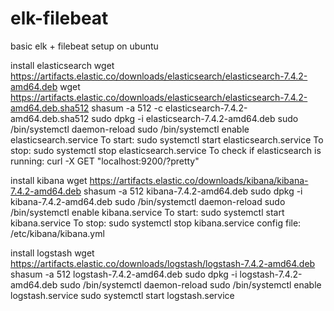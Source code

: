 # elk-filebeat
basic elk + filebeat setup on ubuntu

install elasticsearch 
wget https://artifacts.elastic.co/downloads/elasticsearch/elasticsearch-7.4.2-amd64.deb
wget https://artifacts.elastic.co/downloads/elasticsearch/elasticsearch-7.4.2-amd64.deb.sha512
shasum -a 512 -c elasticsearch-7.4.2-amd64.deb.sha512
sudo dpkg -i elasticsearch-7.4.2-amd64.deb
sudo /bin/systemctl daemon-reload
sudo /bin/systemctl enable elasticsearch.service
To start:
sudo systemctl start elasticsearch.service
To stop:
sudo systemctl stop elasticsearch.service
To check if elasticsearch is running:
curl -X GET "localhost:9200/?pretty"

install kibana
wget https://artifacts.elastic.co/downloads/kibana/kibana-7.4.2-amd64.deb
shasum -a 512 kibana-7.4.2-amd64.deb 
sudo dpkg -i kibana-7.4.2-amd64.deb
sudo /bin/systemctl daemon-reload
sudo /bin/systemctl enable kibana.service
To start:
sudo systemctl start kibana.service
To stop:
sudo systemctl stop kibana.service
config file:
/etc/kibana/kibana.yml


install logstash
wget https://artifacts.elastic.co/downloads/logstash/logstash-7.4.2-amd64.deb
shasum -a 512 logstash-7.4.2-amd64.deb 
sudo dpkg -i logstash-7.4.2-amd64.deb
sudo /bin/systemctl daemon-reload
sudo /bin/systemctl enable logstash.service
sudo systemctl start logstash.service
